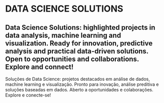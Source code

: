 # DATA SCIENCE SOLUTIONS
Data Science Solutions: highlighted projects in data analysis, machine learning and visualization. Ready for innovation, predictive analysis and practical data-driven solutions. Open to opportunities and collaborations. Explore and connect!
--------------------------------------------------------------------------------------------------
Soluções de Data Science: projetos destacados em análise de dados, machine learning e visualização. Pronto para inovação, análise preditiva e soluções baseadas em dados. Aberto a oportunidades e colaborações. Explore e conecte-se!
